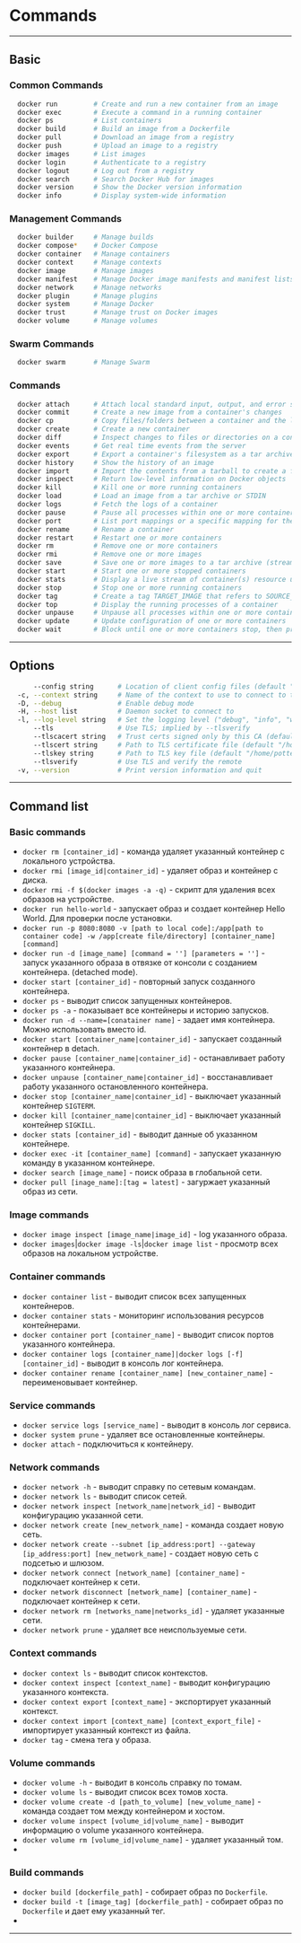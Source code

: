 # Commands
***
## Basic
### Common Commands
``` bash
  docker run         # Create and run a new container from an image
  docker exec        # Execute a command in a running container
  docker ps          # List containers
  docker build       # Build an image from a Dockerfile
  docker pull        # Download an image from a registry
  docker push        # Upload an image to a registry
  docker images      # List images
  docker login       # Authenticate to a registry
  docker logout      # Log out from a registry
  docker search      # Search Docker Hub for images
  docker version     # Show the Docker version information
  docker info        # Display system-wide information
```
### Management Commands
``` bash
  docker builder     # Manage builds
  docker compose*    # Docker Compose
  docker container   # Manage containers
  docker context     # Manage contexts
  docker image       # Manage images
  docker manifest    # Manage Docker image manifests and manifest lists
  docker network     # Manage networks
  docker plugin      # Manage plugins
  docker system      # Manage Docker
  docker trust       # Manage trust on Docker images
  docker volume      # Manage volumes
```
### Swarm Commands
```bash
  docker swarm       # Manage Swarm
```
### Commands
``` bash
  docker attach      # Attach local standard input, output, and error streams to a running container
  docker commit      # Create a new image from a container's changes
  docker cp          # Copy files/folders between a container and the local filesystem
  docker create      # Create a new container
  docker diff        # Inspect changes to files or directories on a container's filesystem
  docker events      # Get real time events from the server
  docker export      # Export a container's filesystem as a tar archive
  docker history     # Show the history of an image
  docker import      # Import the contents from a tarball to create a filesystem image
  docker inspect     # Return low-level information on Docker objects
  docker kill        # Kill one or more running containers
  docker load        # Load an image from a tar archive or STDIN
  docker logs        # Fetch the logs of a container
  docker pause       # Pause all processes within one or more containers
  docker port        # List port mappings or a specific mapping for the container
  docker rename      # Rename a container
  docker restart     # Restart one or more containers
  docker rm          # Remove one or more containers
  docker rmi         # Remove one or more images
  docker save        # Save one or more images to a tar archive (streamed to STDOUT by default)
  docker start       # Start one or more stopped containers
  docker stats       # Display a live stream of container(s) resource usage statistics
  docker stop        # Stop one or more running containers
  docker tag         # Create a tag TARGET_IMAGE that refers to SOURCE_IMAGE
  docker top         # Display the running processes of a container
  docker unpause     # Unpause all processes within one or more containers
  docker update      # Update configuration of one or more containers
  docker wait        # Block until one or more containers stop, then print their exit codes
```
***
## Options
``` bash
      --config string      # Location of client config files (default "/home/potter/.docker")
  -c, --context string     # Name of the context to use to connect to the daemon (overrides DOCKER_HOST env var and default context set with "docker context use")
  -D, --debug              # Enable debug mode
  -H, --host list          # Daemon socket to connect to
  -l, --log-level string   # Set the logging level ("debug", "info", "warn", "error", "fatal") (default "info")
      --tls                # Use TLS; implied by --tlsverify
      --tlscacert string   # Trust certs signed only by this CA (default "/home/potter/.docker/ca.pem")
      --tlscert string     # Path to TLS certificate file (default "/home/potter/.docker/cert.pem")
      --tlskey string      # Path to TLS key file (default "/home/potter/.docker/key.pem")
      --tlsverify          # Use TLS and verify the remote
  -v, --version            # Print version information and quit
```
***
## Command list
### Basic commands
- `docker rm [container_id]` - команда удаляет указанный контейнер с локального устройства.
- `docker rmi [image_id|container_id]` - удаляет образ и контейнер с диска.
- `docker rmi -f $(docker images -a -q)` - скрипт для удаления всех образов на устройстве.
- `docker run hello-world` - запускает образ и создает контейнер Hello World. Для проверки после установки.
- `docker run -p 8080:8080 -v [path to local code]:/app[path to container code] -w /app[create file/directory] [container_name] [command]`
- `docker run -d [image_name] [command = ''] [parameters = '']` - запуск указанного образа  в отвязке от консоли с созданием контейнера. (detached mode).
- `docker start [container_id]` - повторный запуск созданного контейнера.
- `docker ps` - выводит список запущенных контейнеров.
- `docker ps -a` - показывает все контейнеры и историю запусков.
- `docker run -d --name=[conatainer name]` - задает имя контейнера. Можно использовать вместо id.
- `docker start [container_name|container_id]` - запускает созданный контейнер в detach.
- `docker pause [container_name|container_id]` - останавливает работу указанного контейнера.
- `docker unpause [container_name|container_id]` - восстанавливает работу указанного остановленного контейнера.
- `docker stop [container_name|container_id]` - выключает указанный контейнер `SIGTERM`.
- `docker kill [container_name|container_id]` - выключает указанный контейнер `SIGKILL`.
- `docker stats [container_id]` - выводит данные об указанном контейнере.
- `docker exec -it [container_name] [command]` - запускает указанную команду в указанном контейнере.
- `docker search [image_name]` - поиск образа в глобальной сети.
- `docker pull [inage_name]:[tag = latest]` - загуржает указанный образ из сети.
### Image commands
- `docker image inspect [image_name|image_id]` - log указанного образа.
- `docker images`|`docker image -ls`|`docker image list` - просмотр всех образов на локальном устройстве.
### Container commands
- `docker container list` - выводит список всех запущенных контейнеров.
- `docker container stats` - мониторинг использования ресурсов контейнерами.
- `docker container port [container_name]` - выводит список портов указанного контейнера.
- `docker container logs [container_name]|docker logs [-f] [container_id]` - выводит в консоль лог контейнера.
- `docker container rename [container_name] [new_container_name]` - переименовывает контейнер.
### Service commands
- `docker service logs [service_name]` - выводит в консоль лог сервиса.
- `docker system prune` - удаляет все остановленные контейнеры.
- `docker attach` - подключиться к контейнеру.
### Network commands
- `docker network -h` - выводит справку по сетевым командам.
- `docker network ls` - выводит список сетей.
- `docker network inspect [network_name|network_id]` - выводит конфигурацию указанной сети.
- `docker network create [new_network_name]` - команда создает новую сеть.
- `docker network create --subnet [ip_address:port] --gateway [ip_address:port] [new_network_name]` - создает новую сеть с подсетью и шлюзом.
- `docker network connect [network_name] [container_name]` - подключает контейнер к сети.
- `docker network disconnect [network_name] [container_name]` - подключает контейнер к сети.
- `docker network rm [networks_name|networks_id]` - удаляет указанные сети.
- `docker network prune` - удаляет все неиспользуемые сети.
### Context commands
- `docker context ls` - выводит список контекстов.
- `docker context inspect [context_name]` - выводит конфигурацию указанного контекста.
- `docker context export [context_name]` - экспортирует указанный контекст.
- `docker context import [context_name] [context_export_file]` - импортирует указанный контекст из файла.
- `docker tag` - смена тега у образа.
### Volume commands
- `docker volume -h` - выводит в консоль справку по томам.
- `docker volume ls` - выводит список всех томов хоста.
- `docker volume create -d [path_to_volume] [new_volume_name]` - команда создает том между контейнером и хостом.
- `docker volume inspect [volume_id|volume_name]` - выводит информацию о volume указанного контейнера.
- `docker volume rm [volume_id|volume_name]` - удаляет указанный том.
- 
### Build commands
- `docker build [dockerfile_path]` - собирает образ по `Dockerfile`.
- `docker build -t [image_tag] [dockerfile_path]` - собирает образ по `Dockerfile` и дает ему указанный тег.
- 
***
